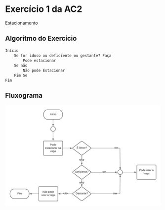 # Exercício 1 da AC2
Estacionamento

## Algoritmo do Exercício
    Início
        Se for idoso ou deficiente ou gestante? Faça
            Pode estacionar
        Se não
            Não pode Estacionar
        Fim Se
    Fim

## Fluxograma

 <img src="ex_001.jpeg" alt="">
